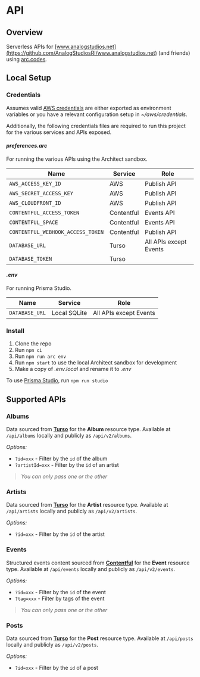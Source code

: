 # API

## Overview

Serverless APIs for [www.analogstudios.net](https://github.com/AnalogStudiosRI/www.analogstudios.net) (and friends) using [arc.codes](https://arc.codes/).

## Local Setup

### Credentials

Assumes valid [AWS credentials](https://arc.codes/docs/en/get-started/detailed-aws-setup) are either exported as environment variables or you have a relevant configuration setup in _~/aws/credentials_.

Additionally, the following credentials files are required to run this project for the various services and APIs exposed.

#### _preferences.arc_

For running the various APIs using the Architect sandbox.

|             Name                 |     Service     |            Role              |
|----------------------------------|-----------------|------------------------------|
|`AWS_ACCESS_KEY_ID`               | AWS             | Publish API                  |
|`AWS_SECRET_ACCESS_KEY`           | AWS             | Publish API                  |
|`AWS_CLOUDFRONT_ID`               | AWS             | Publish API                  |
|`CONTENTFUL_ACCESS_TOKEN`         | Contentful      | Events API                   |
|`CONTENTFUL_SPACE`                | Contentful      | Events API                   |
|`CONTENTFUL_WEBHOOK_ACCESS_TOKEN` | Contentful      | Publish API                  |
|`DATABASE_URL`                    | Turso           | All APIs except Events       |
|`DATABASE_TOKEN`                  | Turso           |                              |

#### _.env_

For running Prisma Studio.

|             Name                 |     Service     |              Role             |
|----------------------------------|-----------------|-------------------------------|
|`DATABASE_URL`                    | Local SQLite    | All APIs except Events        |

### Install

1. Clone the repo
1. Run `npm ci`
1. Run `npm run arc env`
1. Run `npm start`  to use the local Architect sandbox for development
1. Make a copy of _.env.local_ and rename it to _.env_

To use [Prisma Studio](https://www.prisma.io/studio), run `npm run studio`

## Supported APIs

### Albums

Data sourced from [**Turso**](https://turso.tech) for the **Album** resource type.  Available at `/api/albums` locally and publicly as `/api/v2/albums`.

_Options:_
- `?id=xxx` - Filter by the `id` of the album
- `?artistId=xxx` - Filter by the `id` of an artist

> _You can only pass one or the other_

### Artists

Data sourced from [**Turso**](https://turso.tech) for the **Artist** resource type.  Available at `/api/artists` locally and publicly as `/api/v2/artists`.

_Options:_
- `?id=xxx` - Filter by the `id` of the artist

### Events

Structured events content sourced from [**Contentful**](https://contentful.com/) for the **Event** resource type.  Available at `/api/events` locally and publicly as `/api/v2/events`.

_Options:_
- `?id=xxx` - Filter by the `id` of the event
- `?tag=xxx` - Filter by tags of the event

> _You can only pass one or the other_

### Posts

Data sourced from [**Turso**](https://turso.tech) for the **Post** resource type.  Available at `/api/posts` locally and publicly as `/api/v2/posts`.

_Options:_
- `?id=xxx` - Filter by the `id` of a post
